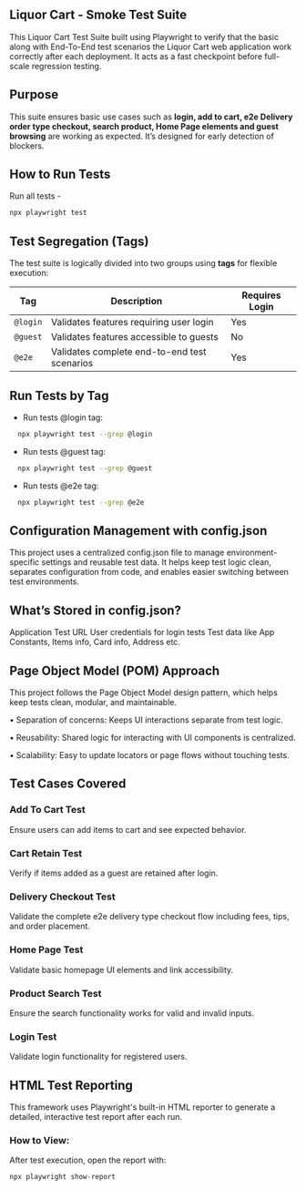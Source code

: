 ## Liquor Cart - Smoke Test Suite

This Liquor Cart Test Suite built using Playwright to verify that the basic along with End-To-End test scenarios the Liquor Cart web application work correctly after each deployment. It acts as a fast checkpoint before full-scale regression testing.

## Purpose

This suite ensures basic use cases such as **login, add to cart, e2e Delivery order type checkout, search product, Home Page elements and guest browsing** are working as expected. It’s designed for early detection of blockers.

## How to Run Tests

Run all tests -

```bash
npx playwright test
```

## Test Segregation (Tags)

The test suite is logically divided into two groups using **tags** for flexible execution:

| Tag      | Description                                  | Requires Login |
| -------- | -------------------------------------------- | -------------- |
| `@login` | Validates features requiring user login      | Yes            |
| `@guest` | Validates features accessible to guests      | No             |
| `@e2e`   | Validates complete end-to-end test scenarios | Yes            |

## Run Tests by Tag

- Run tests @login tag:

```bash
  npx playwright test --grep @login
```

- Run tests @guest tag:

```bash
  npx playwright test --grep @guest
```

- Run tests @e2e tag:

```bash
  npx playwright test --grep @e2e
```

## Configuration Management with config.json

This project uses a centralized config.json file to manage environment-specific settings and reusable test data. It helps keep test logic clean, separates configuration from code, and enables easier switching between test environments.

## What’s Stored in config.json?

Application Test URL
User credentials for login tests
Test data like App Constants, Items info, Card info, Address etc.

## Page Object Model (POM) Approach

This project follows the Page Object Model design pattern, which helps keep tests clean, modular, and maintainable.

• Separation of concerns: Keeps UI interactions separate from test logic.

• Reusability: Shared logic for interacting with UI components is centralized.

• Scalability: Easy to update locators or page flows without touching tests.

## Test Cases Covered

### Add To Cart Test

Ensure users can add items to cart and see expected behavior.

### Cart Retain Test

Verify if items added as a guest are retained after login.

### Delivery Checkout Test

Validate the complete e2e delivery type checkout flow including fees, tips, and order placement.

### Home Page Test

Validate basic homepage UI elements and link accessibility.

### Product Search Test

Ensure the search functionality works for valid and invalid inputs.

### Login Test

Validate login functionality for registered users.

## HTML Test Reporting

This framework uses Playwright's built-in HTML reporter to generate a detailed, interactive test report after each run.

### How to View:

After test execution, open the report with:

```bash
npx playwright show-report
```

